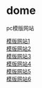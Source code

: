 # dome
pc模版网站


[模版网站1](https://jiebianng.github.io/dome/dome1/)<br />
[模版网站2](https://jiebianng.github.io/dome/dome2/)<br />
[模版网站3](https://jiebianng.github.io/dome/dome3/)<br />
[模版网站4](https://jiebianng.github.io/dome/dome4/)<br />
[模版网站5](https://jiebianng.github.io/dome/dome5/)<br />
[模版网站6](https://jiebianng.github.io/dome/dome6/)<br />
